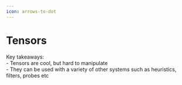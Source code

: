 ```yaml
---
icon: arrows-to-dot
---
```


# Tensors

Key takeaways:\
\- Tensors are cool, but hard to manipulate\
\- They can be used with a variety of other systems such as heuristics, filters, probes etc

